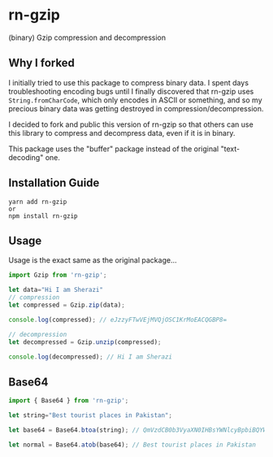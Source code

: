 # rn-gzip
 (binary) Gzip compression and decompression

## Why I forked

I initially tried to use this package to compress binary data. I spent days troubleshooting encoding bugs until I finally discovered that rn-gzip uses `String.fromCharCode`, which only encodes in ASCII or something, and so my precious binary data was getting destroyed in compression/decompression.

I decided to fork and public this version of rn-gzip so that others can use this library to compress and decompress data, even if it is in binary.

This package uses the "buffer" package instead of the original "text-decoding" one.

## Installation Guide

```
yarn add rn-gzip
or
npm install rn-gzip
```

## Usage
Usage is the exact same as the original package...

```javascript
import Gzip from 'rn-gzip';

let data="Hi I am Sherazi"
// compression
let compressed = Gzip.zip(data);

console.log(compressed); // eJzzyFTwVEjMVQjOSC1KrMoEACQGBP8=

// decompression
let decompressed = Gzip.unzip(compressed); 

console.log(decompressed); // Hi I am Sherazi

```

## Base64 
```javascript
import { Base64 } from 'rn-gzip';

let string="Best tourist places in Pakistan";

let base64 = Base64.btoa(string); // QmVzdCB0b3VyaXN0IHBsYWNlcyBpbiBQYWtpc3Rhbg==

let normal = Base64.atob(base64); // Best tourist places in Pakistan

```